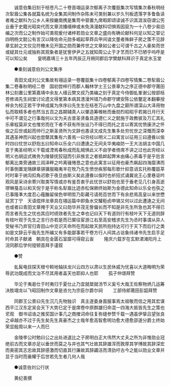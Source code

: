 <!-- { "loadSidebar": true } -->
　　诚意伯集旧刻于栝苍凡二十卷首翊运录次郁离子次覆瓿集次写情集次春秋明经次犁眉公集各就篇名统为全集其间制作杂陈未可类别兼以岁久刊板遗落字多鲁鱼读者难之献科为公乡人来按畿南携是集笥中甞置九席暇即颂读诚不识其涯涘窃谓公竻业垂于史籍光昭奕代而文章流播缙绅或未免涣漫献科切惧焉因裒为一十八卷少易旧编之次而公之制作始可类观爰付诸梓若勋业文章之盛向有确论献科何足以知之甞记四明杨文懿公有言汉以降佐命元勋多崛起草莽兵甲间谙文墨者殊鲜子房之策不见辞章玄龄之文仅见符檄未见开国之勋而兼传世之文章如公者公可谓千古之人豪矣而世或疑其仕元或独称其观象者是犹訾伊尹之五就知周公止于才艺而巳不巳陋乎呜呼是可以知公矣 
　　皇明嘉靖三十五年丙辰正月朔同郡后学樊献科拜识于真定氷玉堂 

　　●重刻诚意伯刘公文集序 

　　青田文成刘公文集故有翊运录一卷覆瓿集十四卷郁离子四卷写情集二卷犁眉公集二卷春秋明经二卷　国初尝梓行而郡人翰林学士王公景章为之序正德中郡守莆田林公刻置公里第嘉靖中余友人缙云樊文叔乃类编之刻于真定今侍御虬峯谢公按部栝苍修谒先生祠堂讨论遗文得里第本病其漶漫舛错乃命郡守建安陈公依鑋定本翻摹授梓余为校正若干字梓成属为序序曰先生生在栝苍万山中九盘之巅所谓深山大泽用物弘而取精多者也然当五百之昌期辅真人以肇造筹帷帐而垂勋烈昭昭乎若揭日月行天中可不谓见之行事哉何以文为夫古昔圣贤备具道德仁义之懿施于政教彼及万汇其礼乐章程莫非文也惟穷而在下者不获有所张设乃不得巳而托之言以寄其忧愤康济之怀俟之后世或起而帅行之斯圣贤所为文辞也愚读文成先生集多处穷忧世之深慨而深幸其遇圣神而兴起也尝槩其集有六善焉一曰穷经以明义二曰寓言以征用三曰遵飬以俟时四曰忧世以舒抱五曰知命以乐全六曰遭逄之无间夫华夷峻防一王大法胡主中国几变于夷圣经明义干载或湮焉春秋成而乱贼惧此义不由学者倚席不讲之过也此穷经以明义也胡运式微务为陵替抚狡冦而引非族言之者抵衅起弊末由痛心荼毒于是乎卮言郁离比类旁通故三闾泽畔之吟离骚惓恳之意也此寓言以征用也豪杰飙起四海糜沸而时事倒置宠赂肆章骐骥服箱夷羊在牧乃先生愤世疾邪每形歌什抑意诮玄托称覆瓿莘时时辜于纳沟扣角迟歌于夜旦由斯义矣此遵飬以俟时也祈招式诵冀讹王心里巷讴吟观风是采诗余寄兴取类写情或亦有鉴吾衷乎此忧世以舒抱也至于垂老见几引身高逝璆琳戞击以和天倪于是乎称名犁眉比迹赤松保厥终始斯为金德此知命以乐全也矤之已事隆凖大度忍心薤醢留侯色举明哲乃彰藏弓请苑百世而下有余悲焉高皇以来世懋延赏丁宁　天语焜烨龙章具在翊运篇中即鱼水交驩秬卣申锡又何以过此遭逄之无间也或者曰青田文章掩于天业又曰勋华并茂无訾偏长而不知是非先生所急也其不得已而言者先生之忧也其应时绩效者先生之幸也记曰天下有道则行有枝叶天下无道则辞有枝叶观于先生之言行亦若是而已橜往宦游江右至高安稽求先生为丞时事谓从异人受秘书乃弃官归青田山中览识天命所在而起故天民所抱持达可行于天下而后行之类如是文辞云乎哉先生所编又有多能鄙事若干卷方行人间其占谂象纬诸书先生启手足时命其子献诸　朝具在金匮石室靡可得窥云峕 
　　隆庆六载岁在玄默涒滩阳月上浣同郡后学何镗顿首拜手谨叙 

　　●赞 

　　虬髯电目探天根兮斡地轴扶龙兴云四方以肃以生民休戚为忧喜以大道晦明为荣辱武功既成而文治不尽其用者盖天也耶抑人也耶 
　　孤子仲璟拜赞 

　　华沦于夷曷仕于时夷归于夏仕止乃宜就桀就汤节义奚亏大哉王佐察物炳几运筹决胜翊龙以飞昭回制作文章是咨允为宗臣尔爵尔祠 
　　工部侍郎莆田彭韶拜赞 

　　同郡王公景曰先生沉几先物独识　真主遂委身面服事焉太祖敬而信之用其宏谋西平江汉东定吴会天下大势巳定于是席卷中原群雄归命混一四海大抵皆先生之策也乲观　御书诏诰之推奖国计事几之商搉词命往复弥缝参赞千载一遇虽伊挚吕望张良之卓越亦不过于先生矣先生真豪杰之士哉年愈高智愈明功愈大德愈邵遂分爵土终始荣显殷周以来一人而巳 

　　金陵李公时勉曰公之出处进退比之子房明白正大伟然大丈夫之所为非惟勋业冠绝前古而文章亦足以垂世而莫之与并也其气壮故其辞雄浑而敦厚其学博故其辞深宏而奥密其志忠故其辞感激而切直其行廉故其辞蠲洁而清劲吁古今之能以勋业文章并显于当时而垂耀于后世若先生者几何人哉 

　　●诚意伯刘公行状 

　　黄纪善撰 
